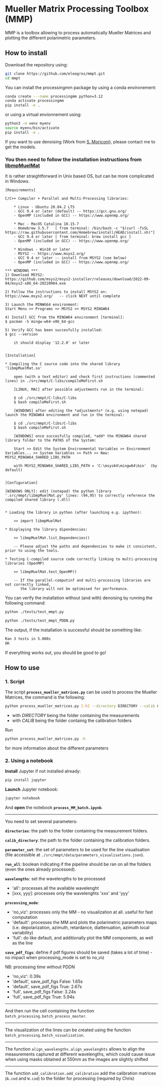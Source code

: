 # Mueller Matrix Processing Toolbox (MMP)

MMP is a toolbox allowing to process automatically Mueller Matrices and plotting the different polarimetric parameters.

## How to install

Download the repository using:
```sh
git clone https://github.com/eleagros/mmpt.git
cd mmpt
```

You can install the processingmm package by using a conda environement:
```sh
conda create ---name processingmm python=3.12
conda activate processingmm
pip install -e .
```

or using a virtual envionnement using:
```sh
python3 -m venv myenv
source myenv/bin/activate
pip install -e .
```
If you want to use denoising (Work from [S. Moriconi](https://github.com/stefanomoriconi)), please contact me to get the models.

### You then need to follow the installation instructions from [libmpMuelMat](https://github.com/stefanomoriconi/libmpMuelMat)

It is rather straightforward in Unix based OS, but can be more complicated in Windows.

    [Requirements] 
    
    C/C++ Compiler + Parallel and Multi-Processing libraries: 
    	
    	* Linux - Ubuntu 20.04.2 LTS
    	- GCC 9.4 or later (default) -- https://gcc.gnu.org/ 
    	- OpenMP (included in GCC) -- https://www.openmp.org/ 

    	* Mac - MacOS Catalina 10.15.7
    	- Homebrew 3.5.7   [ from terminal: /bin/bash -c "$(curl -fsSL https://raw.githubusercontent.com/Homebrew/install/HEAD/install.sh)"]
    	- GCC 9.4 or later [ from terminal: brew install gcc ]
    	- OpenMP (included in GCC) -- https://www.openmp.org/

    	* Windows - Win10 or later
    	- MSYS2 -- https://www.msys2.org/ 
    	- GCC 9.4 or later -- install from MSYS2 (see below)
    	- OpenMP (included in GCC) -- https://www.openmp.org/

	*** WINDOWS ***
	1) Download MSYS2:
	https://github.com/msys2/msys2-installer/releases/download/2022-09-04/msys2-x86_64-20220904.exe

	2) Follow the instructions to install MSYS2 on:
	https://www.msys2.org/   -- click NEXT until complete
	
	3) Launch the MINWG64 environment:
	Start Menu >> Programs >> MSYS2 >> MSYS2 MINGW64
	
	4) Install GCC from the MINGW64 environment [terminal]:
	$ pacman -S mingw-w64-x86_64-gcc
	
	5) Verify GCC has been succesfully installed:
	$ gcc --version
	
		it should display '12.2.0' or later

    
    [Installation]

	* Compiling the C source code into the shared library 'libmpMuelMat.so'

		open (with a text editor) and check first instructions (commented lines) in ./src/mmpt/C-libs/compileMeFirst.sh

		[LINUX, MAC] after possible adjustments run in the terminal:

		$ cd ./src/mmpt/C-libs/C-libs
		$ bash compileMeFirst.sh

		[WINDOWS] after editing the *adjustments* (e.g. using notepad) launch the MINGW64 environment and run in the terminal:

		$ cd ./src/mmpt/C-libs/C-libs
		$ bash compileMeFirst.sh 
		
        [WINDOWS] once succesfully compiled, *add* the MINGW64 shared library folder to the PATHS of the System:

        Start >> Edit the System Environmental Variables >> Environment Variables... >> System Variables >> Path >> New: MSYS2_MINGW64_SHARED_LIBS_PATH

        with MSYS2_MINGW64_SHARED_LIBS_PATH = 'C:\msys64\mingw64\bin'  (by default)
 

    [Configuration]

	[WINDOWS ONLY]: edit (notepad) the python library '.src/mmpt/libmpMuelMat.py' lines: (94,95) to correctly reference the compiled shared library (.dll)
	

	* Loading the library in python (after launching e.g. ipython):

		>> import libmpMuelMat

	* Displaying the library dipendencies:

		>> libmpMuelMat.list_Dependencies()
		
		-- Please adjust the paths and dependencies to make it consistent, prior to using the tools.

	* Testing C-compiled source code correctly linking to multi-processing libraries (OpenMP)

		>> libmpMuelMat.test_OpenMP()

		-- If the parallel-computinf and multi-processing libraries are not correctly linked,
		   the library will not be optimised for performance.


You can verify the installation without (and with) denoising by running the following command:
```sh
python ./tests/test_mmpt.py
```

```sh
python ./tests/test_mmpt_PDDN.py
```
The output, if the installation is successful should be something like:
```sh
Ran 3 tests in 5.000s
OK
```

If everything works out, you should be good to go! 

## How to use

### 1. Script
The script **`process_mueller_matrices.py`** can be used to process the Mueller Matrices, the command is the following:

```sh
python process_mueller_matrices.py [-h] --directory DIRECTORY --calib CALIB [--PDDN_mode {no,pddn,both}] [--wavelengths WAVELENGTHS [WAVELENGTHS ...]] [--processing_mode {no_viz,default,full}] [--save_pdf_figs] [--run_all] [--align_wls]
```
- with *DIRECTORY* being the folder containing the measurements
- with *CALIB* being the folder containig the calibration folders

Run 
```sh
python process_mueller_matrices.py -h
```
for more information about the different parameters


### 2. Using a notebook
**Install** Jupyter if not installed already:
```sh
pip install jupyter
```

**Launch** Jupyter notebook:
```sh
jupyter notebook
```

And **open** the notebook **`process_MM_batch.ipynb`**.

-----

You need to set several parameters:

**`directories`**: the path to the folder containing the measurement folders.

**`calib_directory`**: the path to the folder containing the calibration folders.

**`parameter_set`**: the set of parameters to be used for the line visualisation (file accessible at `./src/mmpt/data/parameters_visualisations.json`).

**`run_all`**: boolean indicating if the pipeline should be ran on all the folders (even the ones already processed).

**`wavelengths`**: set the wavelengths to be processed

- 'all': processes all the available wavelenght
- [xxx, yyy]: processes only the wavelenghts 'xxx' and 'yyy'

**`processing_mode`**:

- 'no_viz': processes only the MM - no visualization at all. useful for fast computation
- 'default': processes the MM and plots the polarimetric parameters maps (i.e. depolarization, azimuth, retardance, diattenuation, azimuth local variability)
- 'full': do like default, and additionally plot the MM components, as well as the line

**`save_pdf_figs`**: define if pdf figures should be saved (takes a lot of time) - no impact when processing_mode is set to no_viz

NB: processing time without PDDN
- 'no_viz': 0.39s
- 'default', save_pdf_figs False: 1.65s
- 'default', save_pdf_figs True: 2.67s
- 'full', save_pdf_figs False: 3.24s
- 'full', save_pdf_figs True: 5.94s

-----

And then run the cell containing the function `batch_processing.batch_process_master`.

-----

The visualization of the lines can be created using the function `batch_processing.batch_visualization`.

-----

The function `align_wavelengths.align_wavelenghts` allows to align the measurements captured at different wavelengths, which could cause issue when using masks obtained at 550nm as the images are slightly shifted 

-----

The function `add_calibration.add_calibration` add the calibration matrices (`A.cod` and `W.cod`) to the folder for processing (required by Chris)

